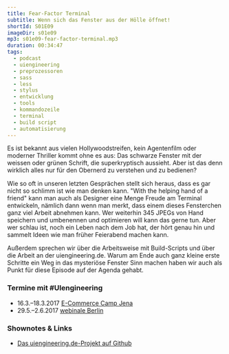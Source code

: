```yaml
---
title: Fear-Factor Terminal
subtitle: Wenn sich das Fenster aus der Hölle öffnet!
shortId: S01E09
imageDir: s01e09
mp3: s01e09-fear-factor-terminal.mp3
duration: 00:34:47
tags:
  - podcast
  - uiengineering
  - preprozessoren
  - sass
  - less
  - stylus
  - entwicklung
  - tools
  - kommandozeile
  - terminal
  - build script
  - automatisierung
---
```


Es ist bekannt aus vielen Hollywoodstreifen, kein Agentenfilm oder moderner Thriller kommt ohne es aus: Das schwarze Fenster mit der weissen oder grünen Schrift, die superkryptisch aussieht. Aber ist das denn wirklich alles nur für den Obernerd zu verstehen und zu bedienen?

<!-- more -->

Wie so oft in unseren letzten Gesprächen stellt sich heraus, dass es gar nicht so schlimm ist wie man denken kann. "With the helping hand of a friend" kann man auch als Designer eine Menge Freude am Terminal entwickeln, nämlich dann wenn man merkt, dass einem dieses Fensterchen ganz viel Arbeit abnehmen kann. Wer weiterhin 345 JPEGs von Hand speichern und umbenennen und optimieren will kann das gerne tun. Aber wer schlau ist, noch ein Leben nach dem Job hat, der  hört genau hin und sammelt Ideen wie man früher Feierabend machen kann.

Außerdem sprechen wir über die Arbeitsweise mit Build-Scripts und über die Arbeit an der uiengineering.de. Warum am Ende auch ganz kleine erste Schritte ein Weg in das mysteriöse Fenster Sinn machen haben wir auch als Punkt für diese Episode auf der Agenda gehabt.

### Termine mit #UIengineering

- 16.3.–18.3.2017 [E-Commerce Camp Jena](https://www.ecommerce-camp.de/redner-sessions/sessions-2017/)
- 29.5.–2.6.2017 [webinale Berlin](https://webinale.de/session/design-development-und-dazwischen/)

### Shownotes & Links

- [Das uiengineering.de-Projekt auf Github](https://github.com/dennisreimann/uiengineering.de)
